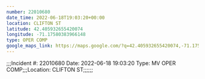 ```yaml
---
number: 22010680
date_time: 2022-06-18T19:03:20+00:00
location: CLIFTON ST
latitude: 42.405932655420074
longitude: -71.17580383966148
type: OPER COMP
google_maps_link: https://maps.google.com/?q=42.405932655420074,-71.17580383966148
---
```


;;;Incident #: 22010680  Date: 2022-06-18 19:03:20   Type: MV OPER COMP;;;Location: CLIFTON ST;;;;;;
